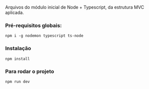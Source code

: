 Arquivos do módulo inicial de Node + Typescript, da estrutura MVC aplicada.

### Pré-requisitos globais:

`npm i -g nodemon typescript ts-node`

### Instalação

`npm install`

### Para rodar o projeto

`npm run dev`
